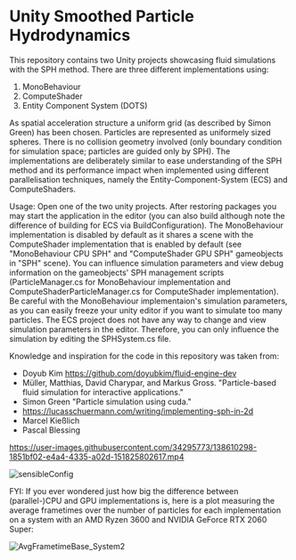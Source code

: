 # Unity Smoothed Particle Hydrodynamics
This repository contains two Unity projects showcasing fluid simulations with the SPH method. There are three different implementations using:
1. MonoBehaviour
2. ComputeShader
3. Entity Component System (DOTS)

As spatial acceleration structure a uniform grid (as described by Simon Green) has been chosen. Particles are represented as uniformely sized spheres. There is no collision geometry involved (only boundary condition for simulation space; particles are guided only by SPH). The implementations are deliberately similar to ease understanding of the SPH method and its performance impact when implemented using different parallelisation techniques, namely the Entity-Component-System (ECS) and ComputeShaders.

Usage: Open one of the two unity projects. After restoring packages you may start the application in the editor (you can also build although note the difference of building for ECS via BuildConfiguration). The MonoBehaviour implementation is disabled by default as it shares a scene with the ComputeShader implementation that is enabled by default (see "MonoBehaviour CPU SPH" and "ComputeShader GPU SPH" gameobjects in "SPH" scene). You can influence simulation parameters and view debug information on the gameobjects' SPH management scripts (ParticleManager.cs for MonoBehaviour implementation and ComputeShaderParticleManager.cs for ComputeShader implementation). Be careful with the MonoBehaviour implementaion's simulation parameters, as you can easily freeze your unity editor if you want to simulate too many particles. The ECS project does not have any way to change and view simulation parameters in the editor. Therefore, you can only influence the simulation by editing the SPHSystem.cs file.

Knowledge and inspiration for the code in this repository was taken from:
- Doyub Kim https://github.com/doyubkim/fluid-engine-dev
- Müller, Matthias, David Charypar, and Markus Gross. "Particle-based fluid simulation for interactive applications."
- Simon Green "Particle simulation using cuda."
- https://lucasschuermann.com/writing/implementing-sph-in-2d
- Marcel Kießlich
- Pascal Blessing

https://user-images.githubusercontent.com/34295773/138610298-1851bf02-e4a4-4335-a02d-151825802617.mp4

![sensibleConfig](https://user-images.githubusercontent.com/34295773/138756364-eb689db3-0481-45ed-b74c-f559fe62911a.png)

FYI: If you ever wondered just how big the difference between (parallel-)CPU and GPU implementations is, here is a plot measuring the average frametimes over the number of particles for each implementation on a system with an AMD Ryzen 3600 and NVIDIA GeForce RTX 2060 Super:

![AvgFrametimeBase_System2](https://user-images.githubusercontent.com/34295773/138755834-7dfae6c7-9682-43d3-b97d-67c051705f5b.png)
